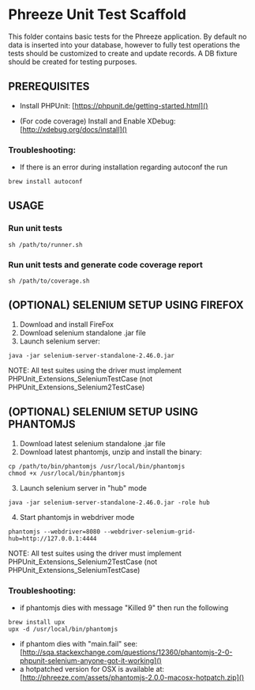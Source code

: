 # Phreeze Unit Test Scaffold

This folder contains basic tests for the Phreeze application. By default no data is inserted into your database, however to fully test operations the tests should be customized to create and update records. A DB fixture should be created for testing purposes.

## PREREQUISITES

* Install PHPUnit: [https://phpunit.de/getting-started.html]()
	
* (For code coverage) Install and Enable XDebug: [http://xdebug.org/docs/install]()
	
### Troubleshooting:
	
* If there is an error during installation regarding autoconf the run 
<pre><code>brew install autoconf</code></pre>

## USAGE

### Run unit tests

<pre><code>sh /path/to/runner.sh</code></pre>
	
### Run unit tests and generate code coverage report

<pre><code>sh /path/to/coverage.sh</code></pre>

## (OPTIONAL) SELENIUM SETUP USING FIREFOX

1. Download and install FireFox
2. Download selenium standalone .jar file
3. Launch selenium server:
<pre><code>java -jar selenium-server-standalone-2.46.0.jar</code></pre>

NOTE: All test suites using the driver must implement PHPUnit_Extensions_SeleniumTestCase (not PHPUnit_Extensions_Selenium2TestCase)

## (OPTIONAL) SELENIUM SETUP USING PHANTOMJS

1. Download latest selenium standalone .jar file
2. Download latest phantomjs, unzip and install the binary:
<pre><code>cp /path/to/bin/phantomjs /usr/local/bin/phantomjs
chmod +x /usr/local/bin/phantomjs</code></pre>
   
3. Launch selenium server in "hub" mode
<pre><code>java -jar selenium-server-standalone-2.46.0.jar -role hub</code></pre>
   
4. Start phantomjs in webdriver mode
<pre><code>phantomjs --webdriver=8080 --webdriver-selenium-grid-hub=http://127.0.0.1:4444</code></pre>

NOTE: All test suites using the driver must implement PHPUnit_Extensions_Selenium2TestCase (not PHPUnit_Extensions_SeleniumTestCase)

### Troubleshooting:
   
* if phantomjs dies with message "Killed 9" then run the following 
<pre><code>brew install upx
upx -d /usr/local/bin/phantomjs</code></pre>
   
* if phantom dies with "main.fail" see: [http://sqa.stackexchange.com/questions/12360/phantomjs-2-0-phpunit-selenium-anyone-got-it-working]()
* a hotpatched version for OSX is available at: [http://phreeze.com/assets/phantomjs-2.0.0-macosx-hotpatch.zip]()

